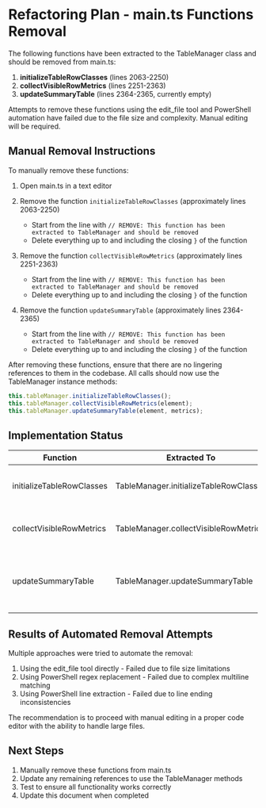 # Refactoring Plan - main.ts Functions Removal

The following functions have been extracted to the TableManager class and should be removed from main.ts:

1. **initializeTableRowClasses** (lines 2063-2250)
2. **collectVisibleRowMetrics** (lines 2251-2363)
3. **updateSummaryTable** (lines 2364-2365, currently empty)

Attempts to remove these functions using the edit_file tool and PowerShell automation have failed due to the file size and complexity. Manual editing will be required.

## Manual Removal Instructions

To manually remove these functions:

1. Open main.ts in a text editor
2. Remove the function `initializeTableRowClasses` (approximately lines 2063-2250)
   - Start from the line with `// REMOVE: This function has been extracted to TableManager and should be removed`
   - Delete everything up to and including the closing `}` of the function
   
3. Remove the function `collectVisibleRowMetrics` (approximately lines 2251-2363)
   - Start from the line with `// REMOVE: This function has been extracted to TableManager and should be removed`
   - Delete everything up to and including the closing `}` of the function
   
4. Remove the function `updateSummaryTable` (approximately lines 2364-2365)
   - Start from the line with `// REMOVE: This function has been extracted to TableManager and should be removed`
   - Delete everything up to and including the closing `}` of the function

After removing these functions, ensure that there are no lingering references to them in the codebase. All calls should now use the TableManager instance methods:

```typescript
this.tableManager.initializeTableRowClasses();
this.tableManager.collectVisibleRowMetrics(element);
this.tableManager.updateSummaryTable(element, metrics);
```

## Implementation Status

| Function | Extracted To | Status | Date | Notes |
|----------|-------------|--------|------|-------|
| initializeTableRowClasses | TableManager.initializeTableRowClasses | ✅ Extracted<br>❌ Not Removed | 2025-05-29 | Extracted but original remains |
| collectVisibleRowMetrics | TableManager.collectVisibleRowMetrics | ✅ Extracted<br>❌ Not Removed | 2025-05-29 | Extracted but original remains |
| updateSummaryTable | TableManager.updateSummaryTable | ✅ Extracted<br>✅ Emptied<br>❌ Not Removed | 2025-05-29 | Function body emptied but shell remains |

## Results of Automated Removal Attempts

Multiple approaches were tried to automate the removal:

1. Using the edit_file tool directly - Failed due to file size limitations
2. Using PowerShell regex replacement - Failed due to complex multiline matching
3. Using PowerShell line extraction - Failed due to line ending inconsistencies

The recommendation is to proceed with manual editing in a proper code editor with the ability to handle large files.

## Next Steps

1. Manually remove these functions from main.ts
2. Update any remaining references to use the TableManager methods
3. Test to ensure all functionality works correctly
4. Update this document when completed 